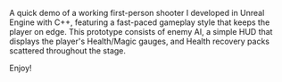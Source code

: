 A quick demo of a working first-person shooter I developed in Unreal Engine with C++, featuring a fast-paced gameplay style that keeps the player on edge. This prototype consists of enemy AI, a simple HUD that displays the player's Health/Magic gauges, and Health recovery packs scattered throughout the stage.

Enjoy!
